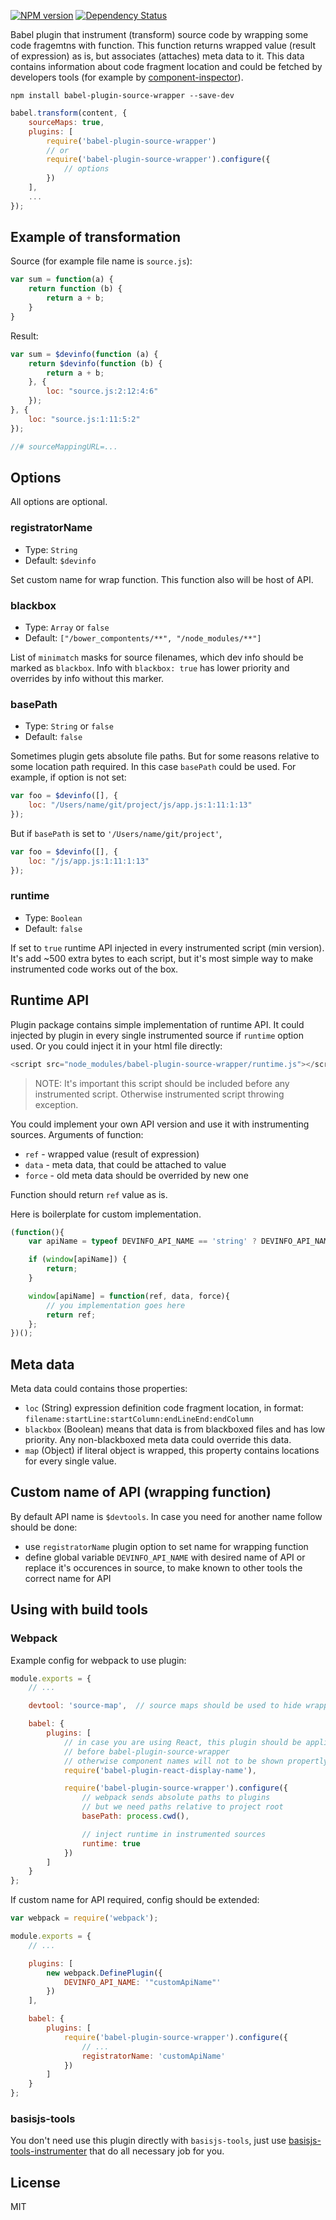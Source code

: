 [![NPM version](https://img.shields.io/npm/v/babel-plugin-source-wrapper.svg)](https://www.npmjs.com/package/babel-plugin-source-wrapper)
[![Dependency Status](https://img.shields.io/david/restrry/babel-plugin-source-wrapper.svg)](https://david-dm.org/restrry/babel-plugin-source-wrapper)

Babel plugin that instrument (transform) source code by wrapping some code fragemtns with function. This function returns wrapped value (result of expression) as is, but associates (attaches) meta data to it. This data contains information about code fragment location and could be fetched by developers tools (for example by [component-inspector](https://github.com/lahmatiy/component-inspector)).

```
npm install babel-plugin-source-wrapper --save-dev
```

```js
babel.transform(content, {
    sourceMaps: true,
    plugins: [
        require('babel-plugin-source-wrapper')
        // or
        require('babel-plugin-source-wrapper').configure({
            // options
        })
    ],
    ...
});
```

## Example of transformation

Source (for example file name is `source.js`):

```js
var sum = function(a) {
    return function (b) {
        return a + b;
    }
}
```

Result:

```js
var sum = $devinfo(function (a) {
    return $devinfo(function (b) {
        return a + b;
    }, {
        loc: "source.js:2:12:4:6"
    });
}, {
    loc: "source.js:1:11:5:2"
});

//# sourceMappingURL=...
```

## Options

All options are optional.

### registratorName

- Type: `String`
- Default: `$devinfo`

Set custom name for wrap function. This function also will be host of API.

### blackbox

- Type: `Array` or `false`
- Default: `["/bower_compontents/**", "/node_modules/**"]`

List of `minimatch` masks for source filenames, which dev info should be marked as `blackbox`. Info with `blackbox: true` has lower priority and overrides by info without this marker.

### basePath

- Type: `String` or `false`
- Default: `false`

Sometimes plugin gets absolute file paths. But for some reasons relative to some location path required. In this case `basePath` could be used. For example, if option is not set:

```js
var foo = $devinfo([], {
    loc: "/Users/name/git/project/js/app.js:1:11:1:13"
});
```

But if `basePath` is set to `'/Users/name/git/project'`, 

```js
var foo = $devinfo([], {
    loc: "/js/app.js:1:11:1:13"
});
```

### runtime

- Type: `Boolean`
- Default: `false`

If set to `true` runtime API injected in every instrumented script (min version). It's add ~500 extra bytes to each script, but it's most simple way to make instrumented code works out of the box.

## Runtime API

Plugin package contains simple implementation of runtime API. It could injected by plugin in every single instrumented source if `runtime` option used. Or you could inject it in your html file directly:

```js
<script src="node_modules/babel-plugin-source-wrapper/runtime.js"></script>
```

> NOTE: It's important this script should be included before any instrumented script. Otherwise instrumented script throwing exception.

You could implement your own API version and use it with instrumenting sources. Arguments of function:

- `ref` - wrapped value (result of expression)
- `data` - meta data, that could be attached to value
- `force` - old meta data should be overrided by new one

Function should return `ref` value as is.

Here is boilerplate for custom implementation.

```js
(function(){
    var apiName = typeof DEVINFO_API_NAME == 'string' ? DEVINFO_API_NAME : '$devinfo';

    if (window[apiName]) {
        return;
    }

    window[apiName] = function(ref, data, force){
        // you implementation goes here
        return ref;
    };
})();
```

## Meta data

Meta data could contains those properties:

- `loc` (String) expression definition code fragment location, in format: `filename:startLine:startColumn:endLineEnd:endColumn`
- `blackbox` (Boolean) means that data is from blackboxed files and has low priority. Any non-blackboxed meta data could override this data.
- `map` (Object) if literal object is wrapped, this property contains locations for every single value.

## Custom name of API (wrapping function)

By default API name is `$devtools`. In case you need for another name follow should be done:

- use `registratorName` plugin option to set name for wrapping function
- define global variable `DEVINFO_API_NAME` with desired name of API or replace it's occurences in source, to make known to other tools the correct name for API

## Using with build tools

### Webpack

Example config for webpack to use plugin:

```js
module.exports = {
    // ...

    devtool: 'source-map',  // source maps should be used to hide wrapping code

    babel: {
        plugins: [
            // in case you are using React, this plugin should be applied
            // before babel-plugin-source-wrapper
            // otherwise component names will not to be shown propertly
            require('babel-plugin-react-display-name'),

            require('babel-plugin-source-wrapper').configure({
                // webpack sends absolute paths to plugins
                // but we need paths relative to project root
                basePath: process.cwd(),

                // inject runtime in instrumented sources
                runtime: true
            })
        ]
    }
};
```

If custom name for API required, config should be extended:

```js
var webpack = require('webpack');

module.exports = {
    // ...

    plugins: [
        new webpack.DefinePlugin({
            DEVINFO_API_NAME: '"customApiName"'
        })
    ],

    babel: {
        plugins: [
            require('babel-plugin-source-wrapper').configure({
                // ...
                registratorName: 'customApiName'
            })
        ]
    }
};
```

### basisjs-tools

You don't need use this plugin directly with `basisjs-tools`, just use [basisjs-tools-instrumenter](https://github.com/basisjs/basisjs-tools-instrumenter) that do all necessary job for you.

## License

MIT
